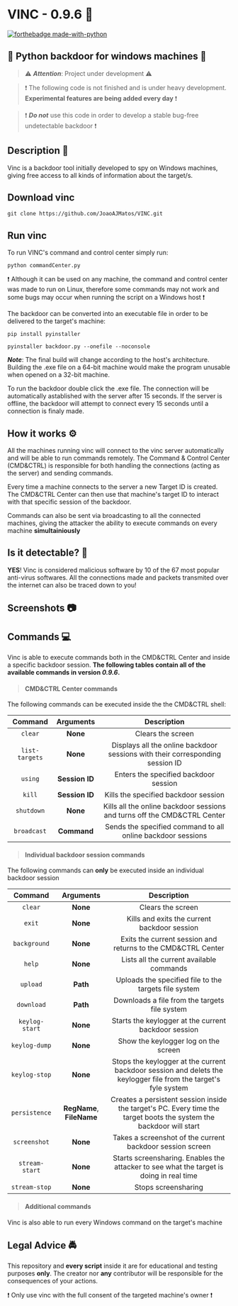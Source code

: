 # VINC - 0.9.6 :door:
[![forthebadge made-with-python](http://ForTheBadge.com/images/badges/made-with-python.svg)](https://www.python.org/)

## :busts_in_silhouette: Python backdoor for windows machines :busts_in_silhouette:

> :warning: _**Attention**_: Project under development :warning:

> :exclamation: The following code is not finished and is under heavy development. **Experimental features are being added every day** :exclamation:

> :exclamation: _**Do not**_ use this code in order to develop a stable bug-free undetectable backdoor :exclamation:

## Description :scroll:

Vinc is a backdoor tool initially developed to spy on Windows machines, giving free access to all kinds of information about the target/s.

## Download vinc

```
git clone https://github.com/JoaoAJMatos/VINC.git
```

## Run vinc

To run VINC's command and control center simply run:

```
python commandCenter.py
```

:exclamation: Although it can be used on any machine, the command and control center was made to run on Linux, therefore some commands may not work and some bugs may occur when running the script on a Windows host :exclamation:

The backdoor can be converted into an executable file in order to be delivered to the target's machine:

```
pip install pyinstaller
```
```
pyinstaller backdoor.py --onefile --noconsole
```

_**Note**_: The final build will change according to the host's architecture. Building the .exe file on a 64-bit machine would make the program unusable when opened on a 32-bit machine.

To run the backdoor double click the .exe file. The connection will be automatically astablished with the server after 15 seconds. If the server is offline, the backdoor will attempt to connect every 15 seconds until a connection is finaly made.

## How it works :gear:

All the machines running vinc will connect to the vinc server automatically and will be able to run commands remotely.
The Command & Control Center (CMD&CTRL) is responsible for both handling the connections (acting as the server) and sending commands.

Every time a machine connects to the server a new Target ID is created. The CMD&CTRL Center can then use that machine's target ID to interact with that specific session of the backdoor.

Commands can also be sent via broadcasting to all the connected machines, giving the attacker the ability to execute commands on every machine **simultainiously**

## Is it detectable? :mag_right:

**YES**! Vinc is considered malicious software by 10 of the 67 most popular anti-virus softwares. All the connections made and packets transmited over the internet can also be traced down to you!

## Screenshots :camera:

## Commands :computer:

Vinc is able to execute commands both in the CMD&CTRL Center and inside a specific backdoor session. **The following tables contain all of the available commands in version _0.9.6_.**

>#### CMD&CTRL Center commands

The following commands can be executed inside the the CMD&CTRL shell:


| **Command** | **Arguments** | **Description** |
| :---------: | :-----------: | :-------------: |
|   `clear`   |   **None**    | Clears the screen |
|   `list-targets`   |   **None**    | Displays all the online backdoor sessions with their corresponding session ID |
|   `using` | **Session ID** | Enters the specified backdoor session
|   `kill`  | **Session ID** | Kills the specified backdoor session
|   `shutdown` | **None** | Kills all the online backdoor sessions and turns off the CMD&CTRL Center
|   `broadcast` | **Command** | Sends the specified command to all online backdoor sessions

>#### Individual backdoor session commands

The following commands can **only** be executed inside an individual backdoor session

| **Command** | **Arguments** | **Description** |
| :---------: | :-----------: | :-------------: |
| `clear` | **None** | Clears the screen |
| `exit` | **None** | Kills and exits the current backdoor session |
| `background` | **None** | Exits the current session and returns to the CMD&CTRL Center |
| `help` | **None** | Lists all the current available commands
| `upload` | **Path** | Uploads the specified file to the targets file system |
| `download` | **Path** | Downloads a file from the targets file system |
| `keylog-start` | **None** | Starts the keylogger at the current backdoor session |
| `keylog-dump` | **None** | Show the keylogger log on the screen |
| `keylog-stop` | **None** | Stops the keylogger at the current backdoor session and delets the keylogger file from the target's fyle system |
| `persistence` | **RegName**, **FileName** | Creates a persistent session inside the target's PC. Every time the target boots the system the backdoor will start |
| `screenshot` | **None** | Takes a screenshot of the current backdoor session screen |
| `stream-start` | **None** | Starts screensharing. Enables the attacker to see what the target is doing in real time |
| `stream-stop` | **None** | Stops screensharing

> #### Additional commands

Vinc is also able to run every Windows command on the target's machine

## Legal Advice :oncoming_police_car:

This repository and **every script** inside it are for educational and testing purposes **only**. The creator nor **any** contributor will be responsible for the consequences of your actions.

:exclamation: Only use vinc with the full consent of the targeted machine's owner :exclamation: 
